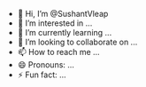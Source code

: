 - 👋 Hi, I’m @SushantVleap
- 👀 I’m interested in ...
- 🌱 I’m currently learning ...
- 💞️ I’m looking to collaborate on ...
- 📫 How to reach me ...
- 😄 Pronouns: ...
- ⚡ Fun fact: ...

<!---
SushantVleap/SushantVleap is a ✨ special ✨ repository because its `README.md` (this file) appears on your GitHub profile.
You can click the Preview link to take a look at your changes.
--->
